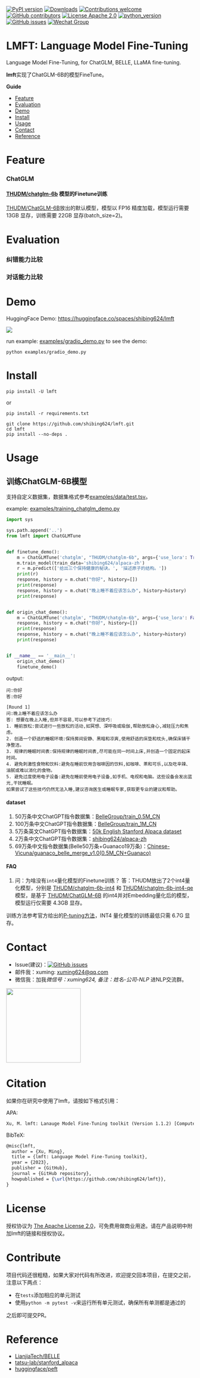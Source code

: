 [![PyPI version](https://badge.fury.io/py/lmft.svg)](https://badge.fury.io/py/lmft)
[![Downloads](https://pepy.tech/badge/lmft)](https://pepy.tech/project/lmft)
[![Contributions welcome](https://img.shields.io/badge/contributions-welcome-brightgreen.svg)](CONTRIBUTING.md)
[![GitHub contributors](https://img.shields.io/github/contributors/shibing624/lmft.svg)](https://github.com/shibing624/lmft/graphs/contributors)
[![License Apache 2.0](https://img.shields.io/badge/license-Apache%202.0-blue.svg)](LICENSE)
[![python_version](https://img.shields.io/badge/Python-3.8%2B-green.svg)](requirements.txt)
[![GitHub issues](https://img.shields.io/github/issues/shibing624/lmft.svg)](https://github.com/shibing624/lmft/issues)
[![Wechat Group](http://vlog.sfyc.ltd/wechat_everyday/wxgroup_logo.png?imageView2/0/w/60/h/20)](#Contact)

# LMFT: Language Model Fine-Tuning
Language Model Fine-Tuning, for ChatGLM, BELLE, LLaMA fine-tuning.


**lmft**实现了ChatGLM-6B的模型FineTune。


**Guide**
- [Feature](#Feature)
- [Evaluation](#Evaluation)
- [Demo](#Demo)
- [Install](#install)
- [Usage](#usage)
- [Contact](#Contact)
- [Reference](#reference)


# Feature
### ChatGLM
#### [THUDM/chatglm-6b](https://huggingface.co/THUDM/chatglm-6b) 模型的Finetune训练

[THUDM/ChatGLM-6B](https://github.com/THUDM/ChatGLM-6B)放出的默认模型，模型以 FP16 精度加载，模型运行需要 13GB 显存，训练需要 22GB 显存(batch_size=2)。


# Evaluation

### 纠错能力比较

### 对话能力比较

# Demo

HuggingFace Demo: https://huggingface.co/spaces/shibing624/lmft

![](docs/hf.png)

run example: [examples/gradio_demo.py](examples/gradio_demo.py) to see the demo:
```shell
python examples/gradio_demo.py
```

# Install
```shell
pip install -U lmft
```

or

```shell
pip install -r requirements.txt

git clone https://github.com/shibing624/lmft.git
cd lmft
pip install --no-deps .
```

# Usage

## 训练ChatGLM-6B模型

支持自定义数据集，数据集格式参考[examples/data/test.tsv](examples/data/test.tsv)。


example: [examples/training_chatglm_demo.py](examples/training_chatglm_demo.py)

```python
import sys

sys.path.append('..')
from lmft import ChatGLMTune


def finetune_demo():
    m = ChatGLMTune('chatglm', "THUDM/chatglm-6b", args={'use_lora': True})
    m.train_model(train_data='shibing624/alpaca-zh')
    r = m.predict(['给出三个保持健康的秘诀。', '描述原子的结构。'])
    print(r)
    response, history = m.chat("你好", history=[])
    print(response)
    response, history = m.chat("晚上睡不着应该怎么办", history=history)
    print(response)


def origin_chat_demo():
    m = ChatGLMTune('chatglm', "THUDM/chatglm-6b", args={'use_lora': False})
    response, history = m.chat("你好", history=[])
    print(response)
    response, history = m.chat("晚上睡不着应该怎么办", history=history)
    print(response)


if __name__ == '__main__':
    origin_chat_demo()
    finetune_demo()
```

output:
```
问:你好
答:你好

[Round 1]
问:晚上睡不着应该怎么办
答: 想要在晚上入睡,但并不容易,可以参考下述技巧:
1. 睡前放松:尝试进行一些放松的活动,如冥想、深呼吸或瑜伽,帮助放松身心,减轻压力和焦虑。
2. 创造一个舒适的睡眠环境:保持房间安静、黑暗和凉爽,使用舒适的床垫和枕头,确保床铺干净整洁。
3. 规律的睡眠时间表:保持规律的睡眠时间表,尽可能在同一时间上床,并创造一个固定的起床时间。
4. 避免刺激性食物和饮料:避免在睡前饮用含咖啡因的饮料,如咖啡、茶和可乐,以及吃辛辣、油腻或难以消化的食物。
5. 避免过度使用电子设备:避免在睡前使用电子设备,如手机、电视和电脑。这些设备会发出蓝光,干扰睡眠。
如果尝试了这些技巧仍然无法入睡,建议咨询医生或睡眠专家,获取更专业的建议和帮助。
```


#### dataset
1. 50万条中文ChatGPT指令数据集：[BelleGroup/train_0.5M_CN](https://huggingface.co/datasets/BelleGroup/train_0.5M_CN)
2. 100万条中文ChatGPT指令数据集：[BelleGroup/train_1M_CN](https://huggingface.co/datasets/BelleGroup/train_1M_CN)
3. 5万条英文ChatGPT指令数据集：[50k English Stanford Alpaca dataset](https://github.com/tatsu-lab/stanford_alpaca#data-release)
4. 2万条中文ChatGPT指令数据集：[shibing624/alpaca-zh](https://huggingface.co/datasets/shibing624/alpaca-zh)
5. 69万条中文指令数据集(Belle50万条+Guanaco19万条)：[Chinese-Vicuna/guanaco_belle_merge_v1.0(0.5M_CN+Guanaco)](https://huggingface.co/datasets/Chinese-Vicuna/guanaco_belle_merge_v1.0)

#### FAQ
1. 问：为啥没有`int4`量化模型的Finetune训练？
答：THUDM放出了2个int4量化模型，分别是 [THUDM/chatglm-6b-int4](https://huggingface.co/THUDM/chatglm-6b-int4) 和 
[THUDM/chatglm-6b-int4-qe](https://huggingface.co/THUDM/chatglm-6b-int4-qe) 模型，是基于
[THUDM/ChatGLM-6B](https://github.com/THUDM/ChatGLM-6B) 的int4并对Embedding量化后的模型，模型运行仅需要 4.3GB 显存。

训练方法参考官方给出的[P-tuning方法](https://github.com/THUDM/ChatGLM-6B/blob/main/ptuning/README.md)，INT4 量化模型的训练最低只需 6.7G 显存。


# Contact

- Issue(建议)：[![GitHub issues](https://img.shields.io/github/issues/shibing624/lmft.svg)](https://github.com/shibing624/lmft/issues)
- 邮件我：xuming: xuming624@qq.com
- 微信我：加我*微信号：xuming624, 备注：姓名-公司-NLP* 进NLP交流群。

<img src="docs/wechat.jpeg" width="200" />


# Citation

如果你在研究中使用了lmft，请按如下格式引用：

APA:
```latex
Xu, M. lmft: Lanauge Model Fine-Tuning toolkit (Version 1.1.2) [Computer software]. https://github.com/shibing624/lmft
```

BibTeX:
```latex
@misc{lmft,
  author = {Xu, Ming},
  title = {lmft: Language Model Fine-Tuning toolkit},
  year = {2023},
  publisher = {GitHub},
  journal = {GitHub repository},
  howpublished = {\url{https://github.com/shibing624/lmft}},
}
```

# License


授权协议为 [The Apache License 2.0](LICENSE)，可免费用做商业用途。请在产品说明中附加lmft的链接和授权协议。


# Contribute
项目代码还很粗糙，如果大家对代码有所改进，欢迎提交回本项目，在提交之前，注意以下两点：

 - 在`tests`添加相应的单元测试
 - 使用`python -m pytest -v`来运行所有单元测试，确保所有单测都是通过的

之后即可提交PR。

# Reference
- [LianjiaTech/BELLE](https://github.com/LianjiaTech/BELLE)
- [tatsu-lab/stanford_alpaca](https://github.com/tatsu-lab/stanford_alpaca)
- [huggingface/peft](https://github.com/huggingface/peft)
